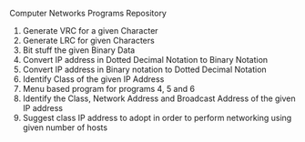 Computer Networks Programs Repository
1. Generate VRC for a given Character
2. Generate LRC for given Characters
3. Bit stuff the given Binary Data
4. Convert IP address in Dotted Decimal Notation to Binary Notation
5. Convert IP address in Binary notation to Dotted Decimal Notation
6. Identify Class of the given IP Address
7. Menu based program for programs 4, 5 and 6
8. Identify the Class, Network Address and Broadcast Address of the given IP address
9. Suggest class IP address to adopt in order to perform networking using given number of hosts
